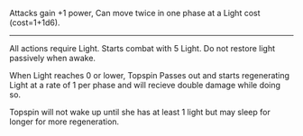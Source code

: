 
Attacks gain +1 power, Can move twice in one phase at a Light cost (cost=1+1d6). 

---

All actions require Light. Starts combat with 5 Light. Do not restore light passively when awake.

When Light reaches 0 or lower, Topspin Passes out and starts regenerating Light at a rate of 1 per phase and will recieve double damage while doing so.

Topspin will not wake up until she has at least 1 light but may sleep for longer for more regeneration.

